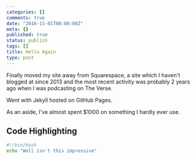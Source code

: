 ```yaml
---
categories: []
comments: true
date: "2016-11-01T00:00:00Z"
meta: {}
published: true
status: publish
tags: []
title: Hello Again
type: post
---
```

Finally moved my site away from Squarespace, a site which I haven't blogged at since 2013 and the most recent activity was probably 2 years ago when I was podcasting on The Verse.

Went with Jekyll hosted on GitHub Pages.

As an aside, I've almost spent $1000 on something I hardly ever use.

## Code Highlighting

``` bash
#!/bin/bash
echo "Well isn't this impressive"
```